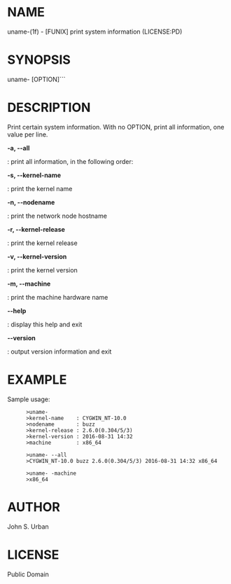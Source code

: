 NAME
====

uname-(1f) - \[FUNIX\] print system information (LICENSE:PD)

SYNOPSIS
========

uname- \[OPTION\]\`\`\`

DESCRIPTION
===========

Print certain system information. With no OPTION, print all information,
one value per line.

****-a**, **--all****

:   print all information, in the following order:

****-s**, **--kernel-name****

:   print the kernel name

****-n**, **--nodename****

:   print the network node hostname

****-r**, **--kernel-release****

:   print the kernel release

****-v**, **--kernel-version****

:   print the kernel version

****-m**, **--machine****

:   print the machine hardware name

****--help****

:   display this help and exit

****--version****

:   output version information and exit

EXAMPLE
=======

Sample usage:

          >uname-
          >kernel-name    : CYGWIN_NT-10.0
          >nodename       : buzz
          >kernel-release : 2.6.0(0.304/5/3)
          >kernel-version : 2016-08-31 14:32
          >machine        : x86_64

          >uname- --all
          >CYGWIN_NT-10.0 buzz 2.6.0(0.304/5/3) 2016-08-31 14:32 x86_64

          >uname- -machine
          >x86_64

AUTHOR
======

John S. Urban

LICENSE
=======

Public Domain
